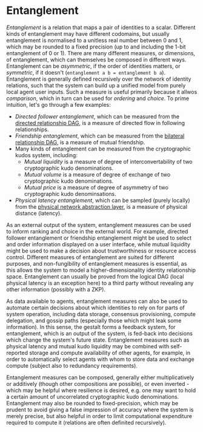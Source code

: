 # Entanglement

_Entanglement_ is a relation that maps a pair of identities to a scalar. Different kinds of entanglement may have different codomains, but usually entanglement is normalised to a unitless real number between 0 and 1, which may be rounded to a fixed precision (up to and including the 1-bit entanglement of 0 or 1). There are many different measures, or dimensions, of entanglement, which can themselves be composed in different ways. Entanglement can be _asymmetric_, if the order of identities matters, or _symmetric_, if it doesn't (`entanglement a b = entanglement b a`). Entanglement is generally defined recursively over the network of identity relations, such that the system can build up a unified model from purely local agent user inputs. Such a measure is useful primarily because it allwos _comparison_, which in turn can be used for _ordering_ and _choice_. To prime intuition, let's go through a few examples:

- _Directed follower entanglement_, which can be measured from the [directed relationship DAG](./logical-dags/directed-relationship-dag.md), is a measure of directed flow in following relationships.
- _Friendship entanglement_, which can be measured from the [bilateral relationship DAG](./logical-dags/bilateral-relationship-dag.md), is a measure of mutual friendship.
- Many kinds of entanglement can be measured from the cryptographic kudos system, including:
  - _Mutual liquidity_ is a measure of degree of interconvertability of two cryptographic kudo denominations.
  - _Mutual volume_ is a measure of degree of exchange of two cryptographic kudo denominations.
  - _Mutual price_ is a measure of degree of asymmetry of two cryptographic kudo denominsations.
- _Physical latency entanglement_, which can be sampled (purely locally) from the [physical network abstraction layer](./network/physical-network-abstraction.md), is a measure of physical distance (latency).

As an external output of the system, entanglement measures can be used to inform ranking and choice in the external world. For example, directed follower entanglement or friendship entanglement might be used to select and order information displayed on a user interface, while mutual liquidity might be used to make a decision about trustworthiness or resource access control. Different measures of entanglement are suited for different purposes, and non-fungibility of entanglement measures is essential, as this allows the system to model a higher-dimensionality identity relationship space. Entanglement can usually be proved from the logical DAG (local physical latency is an exception here) to a third party without revealing any other information (possibly with a ZKP).

As data available to agents, entanglement measures can also be used to automate certain decisions about which identities to rely on for parts of system operation, including data storage, consensus provisioning, compute delegation, and gossip paths (especially those which might leak some information). In this sense, the gestalt forms a feedback system, for entanglement, which is an output of the system, is fed-back into decisions which change the system's future state. Entanglement measures such as physical latency and mutual kudo liquidity may be combined with self-reported storage and compute availability of other agents, for example, in order to automatically select agents with whom to store data and exchange compute (subject also to redundancy requirements).

Entanglement measures can be composed, generally either multiplicatively or additively (though other compositions are possible), or even inverted - which may be helpful where resilience is desired, e.g. one may want to hold a certain amount of uncorrelated cryptographic kudo denominations. Entanglement may also be rounded to fixed-precision, which may be prudent to avoid giving a false impression of accuracy where the system is merely precise, but also helpful in order to limit computational expenditure required to compute it (relations are often definited recursively).